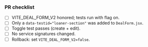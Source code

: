 ### PR checklist
- [ ] VITE_DEAL_FORM_V2 honored; tests run with flag on.
- [ ] Only a `data-testid="loaner-section"` was added to `DealForm.jsx`.
- [ ] Toggle test passes (create + edit).
- [ ] No service signatures changed.
- [ ] Rollback: set `VITE_DEAL_FORM_V2=false`.
